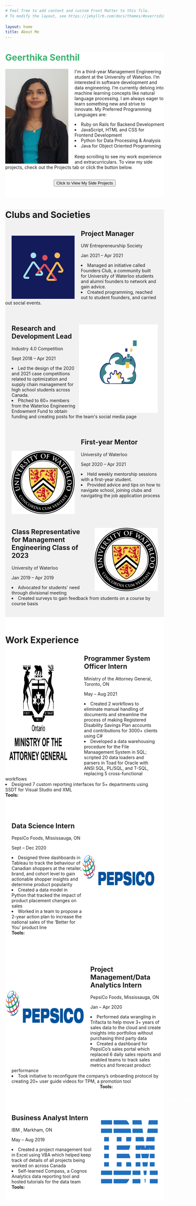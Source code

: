 ```yaml
---
# Feel free to add content and custom Front Matter to this file.
# To modify the layout, see https://jekyllrb.com/docs/themes/#overriding-theme-defaults

layout: home
title: About Me
---
```



<div class="box" style="background-color:white;">
  <div class="row">
   <div class="column-33">
  <h1 class="large-font" style="color:MediumSeaGreen;"><b>Geerthika Senthil</b></h1>
    <img src="img\Profile_pic.jpg" style="float:left; padding-right:20px; width:200px; height:300px;"> 
    </div>
    <div class="column-66">
       <p>
        I'm a third-year Management Engineering student at the University of Waterloo. I’m interested in software development and data engineering. I’m currently delving into machine learning concepts like natural language processing. I am always eager to learn something new and strive to innovate. 
        My Preferred Programming Languages are:
            <li>Ruby on Rails for Backend Development</li>
            <li>JavaScript, HTML and CSS for Frontend Development</li>
            <li>Python for Data Processing & Analysis</li>
            <li>Java for Object Oriented Programming</li>
            <br>
        Keep scrolling to see my work experience and extracurriculars. To view my side projects, check out the Projects tab or click the button below.</p>
     </div>
  </div>


<div class="box" style="text-align:center;">
<br>
  <form method="get" action="/projects">
  <button class="buttonNav">Click to View My Side Projects</button>
  </form>
</div><br>
<br>
</div>

<div class="box" style="background-color:#f1f1f1" >
  <div class="row">
   <div class="column-33">
  <h1 class="large-font">Clubs and Societies</h1>
    <img src="img\entSoc.png" style="float:left; padding-right:20px; padding-left:20px; padding-top:30px; width:200px; height:200px;"> 
    </div>
    <div class="column-66" style="padding-right:20px;">
    <p>
       <h2> Project Manager</h2>	         
        <p> UW Entrepreneurship Society</p><p>Jan 2021 – Apr 2021</p>
        <li> Managed an initiative called Founders Club, a community built for University of Waterloo students and alumni founders to network and gain advice.</li>
         <li> Created programming, reached out to student founders, and carried out social events.</li>
                    </p>     
  </div>
  <br>
  <div class="row"> <div class="column-33">
    <img src="img\Industry_4.png" style="float:right; padding-right:20px; width:250px; height:280px;"> 
    </div>
    <div class="column-66"  style="padding-left:20px;">
    <p>
       <h2> Research and Development Lead </h2>	         
        <p>Industry 4.0 Competition</p><p>Sept 2018 – Apr 2021</p>
       <li> Led the design of the 2020 and 2021 case competitions related to optimization and supply chain management for high school students across Canada. </li>
       <li> Pitched to 60+ members from the Waterloo Engineering Endowment Fund to obtain funding and creating posts for the team's social media page </li>
        </p>   
    </div>
  </div>  
    <br>
  <div class="row"> <div class="column-33">
    <img src="img\Uwaterloo.png" style="float:left; padding-right:20px; padding-left:20px; padding-top:40px; width:200px; height:200px;"> 
    </div>
    <div class="column-66"  style="padding-left:20px;">
    <p>
       <h2>  First-year Mentor </h2>	         
        <p> University of Waterloo</p><p>Sept 2020 – Apr 2021</p> 
         <li> Held weekly mentorship sessions with a first-year student.</li> 
         <li> Provided advice and tips on how to navigate school, joining clubs and navigating the job application process</li>
        <br>
        </p>
    </div> 
    <br>
  </div>
 <br>
  <div class="row"> <div class="column-33">
    <img src="img\Uwaterloo.png" style="float:right; padding-left:20px; padding-right:20px; width:200px; height:200px;"> 
    </div>
    <div class="column-66"  style="padding-left:20px;">
       <h2> Class Representative for Management Engineering Class of 2023 </h2>	         
        <p> University of Waterloo</p><p>Jan 2019 – Apr 2019</p> 
        <li> Advocated for students' need through divisional meeting</li>
        <li> Created surveys to gain feedback from students on a course by course basis</li>
    </div>
  </div>
  <br>
  <br>
</div>
<div class="box" style="background-color:white;" >
<br>
  <div class="row">
   <div class="column-33">
  <h1 class="large-font">Work Experience</h1>
    <img src="img\MAG_LOGO.png" style="float:left; padding-right:40px; padding-top:20px;width:210px; height:360px;"> 
    </div>
    <div class="column-66" style="padding-right:20px;">
    <p>
       <h2>  Programmer System Officer Intern</h2>	         
        <p>Ministry of the Attorney General, Toronto, ON</p><p>May – Aug 2021</p>
        <li>Created 2 workflows to eliminate manual handling of documents and streamline the process of making
Registered Disability Savings Plan accounts and contributions for 3000+ clients using C#</li>
<li>Developed a data warehousing procedure for the File Manaagement System in SQL; scripted 20 data loaders and parsers in Toad for Oracle with ANSI SQL, PL/SQL, and T-SQL, replacing 5 cross-functional workflows</li>
<li>Designed 7 custom reporting interfaces for 5+ departments using SSDT for Visual Studio and XML</li>
           <b style="  position: relative; padding-right:3px; float:left; ">Tools:</b>
           <br>
        <div class="row">
          <div class="tool2" style="  position: relative; padding-right:6px; float:left; left:300px; " >	<h3 style="color:white; text-align: center; padding-bottom:3px; ">SQL</h3>   </div>
          <div class="tool2" style="  position: relative; padding-right:6px; float:left; left:300px;  width:80px;" >	<h3 style="color:white; text-align: center;">PL/SQL</h3>   </div>
          <div class="tool2" style="  position: relative; padding-right:6px; float:left; left:300px; width:90px;" >	<h3 style="color:white; text-align: center;">Oracle</h3>   </div>
          <div class="tool2" style="  position: relative; padding-right:6px; float:left; left:300px;" >	<h3 style="color:white; text-align: center;">C#</h3>   </div>
          <div class="tool2" style="  position: relative; padding-right:6px; float:left; left:300px; " >	<h3 style="color:white; text-align: center;">XML</h3>   </div>
        </div>
        </p>     
  </div>
  <br>
  <br>
  <div class="row"> <div class="column-33">
    <img src="img\pepsico.jpg" style="float:right; padding-right:30px; padding-top:40px; width:230px; height:280px;"> 
    </div>
    <div class="column-66"  style="padding-left:20px;">
    <p>
       <h2>  Data Science Intern </h2>	         
        <p>PepsiCo Foods, Mississauga, ON</p><p>Sept – Dec 2020</p>
       <li>Designed three dashboards in Tableau to track the behaviour of Canadian shoppers at the retailer, 
brand, and cohort level to gain actionable shopper insights and determine product popularity</li>
<li>Created a data model in Python that tracked the impact of product placement changes on sales</li>
<li>Worked in a team to propose a 2-year action plan to increase the national sales of the ‘Better for 
You’ product line</li>
         <b>Tools:</b>
        <div class="row">
          <div class="tool2" style="  position: relative; padding-right:6px; float:left; left:30px; width:80px;" >	<h3 style="color:white; text-align: center;">Python</h3>   </div>
          <div class="tool2" style="  position: relative; padding-right:6px; float:left; left:30px; width:100px;" >	<h3 style="color:white; text-align: center;">Tableau</h3>   </div>
          <div class="tool2" style="  position: relative; padding-right:6px; float:left; left:30px; width:100px;" >	<h3 style="color:white; text-align: center;">Trifacta</h3>   </div>
          <div class="tool2" style="  position: relative; padding-right:6px; float:left; left:30px;" >	<h3 style="color:white; text-align: center;">SQL</h3>   </div>
        </div>
        </p>   
    </div>
  </div>  
    <br>
  <div class="row"> <div class="column-33">
  <br>
  <br>
    <img src="img\pepsico.jpg" style="float:left; padding-right:20px; padding-top:40px; width:250px; height:300px;"> 
    </div>
    <div class="column-66"  style="padding-left:20px;">
    <p>
       <h2>  Project Management/Data Analytics Intern </h2>	         
        <p>PepsiCo Foods, Mississauga, ON</p><p>Jan – Apr 2020</p> 
         <li>Performed data wrangling in Trifacta to help move 3+ years of sales data to the cloud and create 
insights into portfolios without purchasing third party data</li>
<li>Created a dashboard for PepsiCo’s sales portal which replaced 6 daily sales reports and enabled teams 
to track sales metrics and forecast product performance</li>
<li>Took initiative to reconfigure the company’s onboarding protocol by creating 20+ user guide videos 
for TPM, a promotion tool</li>
        <b style="  position: relative; padding-right:6px; float:left; left:280px;">Tools:</b>
        <br>
        <div class="row">
          <div class="tool2" style="  position: relative; padding-right:6px; float:left; left:300px;  width:80px;" >	<h3 style="color:white; text-align: center;">Tableau</h3>   </div>
          <div class="tool2" style="  position: relative; padding-right:6px; float:left; left:300px; width:100px;" >	<h3 style="color:white; text-align: center;">Trifacta</h3>   </div>
          <div class="tool2" style="  position: relative; padding-right:6px; float:left; left:300px;" >	<h3 style="color:white; text-align: center;">SQL</h3>   </div>
          <div class="tool2" style="  position: relative; padding-right:8px; float:left; left:300px;" >	<h3 style="color:white; text-align: center;">Excel</h3>   </div>
        </div>
        </p>
    </div> 
    <br>
  </div>
 <br>
  <div class="row"> <div class="column-33">
    <img src="img\IBM_LOGO.png" style="float:right; padding-left:20px; padding-right:20px; padding-top:20px;  width:180px; height:200px;"> 
    </div>
    <div class="column-66"  style="padding-left:20px;">
       <h2>  Business Analyst Intern </h2>	         
        <p>IBM , Markham, ON</p><p>May – Aug 2019</p> 
        <li>	Created a project management tool in Excel using VBA which helped keep track of details of all projects being worked on across Canada</li>
        <li>Self-learned Compass, a Cognos Analytics data reporting tool and hosted tutorials for the data team</li>
         <b>Tools:</b>
        <div class="row">
          <div class="tool2" style="  position: relative; padding-right:6px; float:left; width:70px;" >	<h3 style="color:white; text-align: center;">Excel</h3>   </div>
          <div class="tool2" style="  position: relative; padding-right:6px; float:left; " >	<h3 style="color:white; text-align: center;">VBA</h3>   </div>
        </div>
    </div>
  </div>
  <br>
  <br>
</div>

